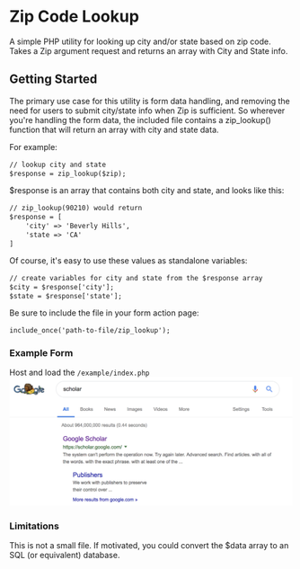 # Zip Code Lookup

A simple PHP utility for looking up city and/or state based on zip code. Takes a Zip argument request and returns an array with City and State info.

## Getting Started

The primary use case for this utility is form data handling, and removing the need for users to submit city/state info when Zip is sufficient.
So wherever you're handling the form data, the included file contains a zip_lookup() function that will return an array with city and state data.

For example:
```
// lookup city and state
$response = zip_lookup($zip);
```

$response is an array that contains both city and state, and looks like this:
```
// zip_lookup(90210) would return
$response = [
	'city' => 'Beverly Hills',
	'state => 'CA'
]
```

Of course, it's easy to use these values as standalone variables:

```
// create variables for city and state from the $response array
$city = $response['city'];
$state = $response['state'];
```

Be sure to include the file in your form action page:
```
include_once('path-to-file/zip_lookup');
```

### Example Form

Host and load the `/example/index.php`
![Example Form](/screenshot.png?raw=true "Example Form")


### Limitations

This is not a small file. If motivated, you could convert the $data array to an SQL (or equivalent) database.
